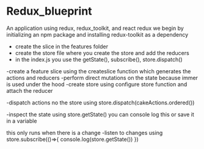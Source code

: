 # Redux_blueprint
An application using redux, redux_toolkit, and react redux
we begin by initializing an npm package and installing redux-toolkit as a dependency

* create the slice in the features folder
* create the store file where you create the store and add the reducers
* in the index.js you use the getState(), subscribe(), store.dispatch()


-create a feature slice using the createslice function which generates the actions and reducers
-perform direct mutations on the state because immer is used under the hood
-create store using configure store function and attach the reducer

-dispatch actions no the store using store.dispatch(cakeActions.ordered())

-inspect the state using store.getState()
you can console log this or save it in a variable


this only runs when there is a change
-listen to changes using store.subscribe(()=>{
    console.log(store.getState())
})


